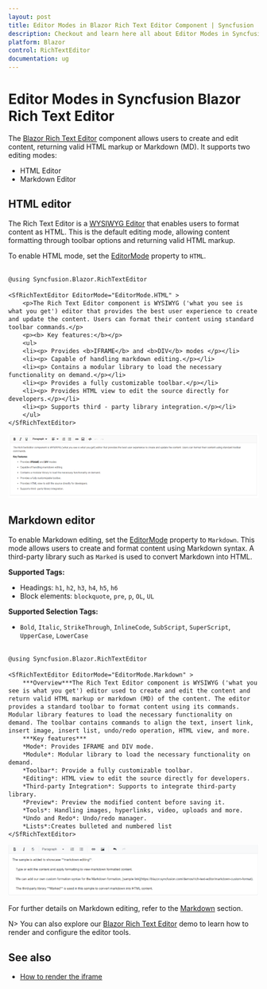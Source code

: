 ```yaml
---
layout: post
title: Editor Modes in Blazor Rich Text Editor Component | Syncfusion
description: Checkout and learn here all about Editor Modes in Syncfusion Blazor RichTextEditor component and more.
platform: Blazor
control: RichTextEditor
documentation: ug
---
```


# Editor Modes in Syncfusion Blazor Rich Text Editor

The [Blazor Rich Text Editor](https://www.syncfusion.com/blazor-components/blazor-wysiwyg-rich-text-editor) component allows users to create and edit content, returning valid HTML markup or Markdown (MD). It supports two editing modes:

* HTML Editor
* Markdown Editor

## HTML editor

The Rich Text Editor is a [WYSIWYG Editor](https://www.syncfusion.com/blazor-components/blazor-wysiwyg-rich-text-editor) that enables users to format content as HTML. This is the default editing mode, allowing content formatting through toolbar options and returning valid HTML markup.

To enable HTML mode, set the [EditorMode](https://help.syncfusion.com/cr/blazor/Syncfusion.Blazor.RichTextEditor.EditorMode.html) property to `HTML`.

```cshtml

@using Syncfusion.Blazor.RichTextEditor

<SfRichTextEditor EditorMode="EditorMode.HTML" >
    <p>The Rich Text Editor component is WYSIWYG ('what you see is what you get') editor that provides the best user experience to create and update the content. Users can format their content using standard toolbar commands.</p>
    <p><b> Key features:</b></p>
    <ul>
    <li><p> Provides <b>IFRAME</b> and <b>DIV</b> modes </p></li>
    <li><p> Capable of handling markdown editing.</p></li>
    <li><p> Contains a modular library to load the necessary functionality on demand.</p></li>
    <li><p> Provides a fully customizable toolbar.</p></li>
    <li><p> Provides HTML view to edit the source directly for developers.</p></li>
    <li><p> Supports third - party library integration.</p></li>
    </ul>
</SfRichTextEditor>

```

![Blazor RichTextEditor with HTML Editor](./images/blazor-richtexteditor-with-html-editor.png)

## Markdown editor

To enable Markdown editing, set the [EditorMode](https://help.syncfusion.com/cr/blazor/Syncfusion.Blazor.RichTextEditor.EditorMode.html#Syncfusion_Blazor_RichTextEditor_EditorMode_Markdown) property to `Markdown`. This mode allows users to create and format content using Markdown syntax. A third-party library such as `Marked` is used to convert Markdown into HTML.

**Supported Tags:**

- Headings: `h1`, `h2`, `h3`, `h4`, `h5`, `h6`
- Block elements: `blockquote`, `pre`, `p`, `OL`, `UL`

**Supported Selection Tags:**

- `Bold`, `Italic`, `StrikeThrough`, `InlineCode`, `SubScript`, `SuperScript`, `UpperCase`, `LowerCase`

```cshtml

@using Syncfusion.Blazor.RichTextEditor

<SfRichTextEditor EditorMode="EditorMode.Markdown" >
    ***Overview***The Rich Text Editor component is WYSIWYG ('what you see is what you get') editor used to create and edit the content and return valid HTML markup or markdown (MD) of the content. The editor provides a standard toolbar to format content using its commands. Modular library features to load the necessary functionality on demand. The toolbar contains commands to align the text, insert link, insert image, insert list, undo/redo operation, HTML view, and more.
    ***Key features***
    *Mode*: Provides IFRAME and DIV mode.
    *Module*: Modular library to load the necessary functionality on demand.
    *Toolbar*: Provide a fully customizable toolbar.
    *Editing*: HTML view to edit the source directly for developers.
    *Third-party Integration*: Supports to integrate third-party library.
    *Preview*: Preview the modified content before saving it.
    *Tools*: Handling images, hyperlinks, video, uploads and more.
    *Undo and Redo*: Undo/redo manager.
    *Lists*:Creates bulleted and numbered list
</SfRichTextEditor>

```

![Blazor RichTextEditor with Markdown Editor](./images/blazor-richtexteditor-markdown-editor.png)

For further details on Markdown editing, refer to the [Markdown](./markdown) section.

N> You can also explore our [Blazor Rich Text Editor](https://blazor.syncfusion.com/demos/rich-text-editor/overview?theme=bootstrap5) demo to learn how to render and configure the editor tools.

## See also

* [How to render the iframe](./iframe)
